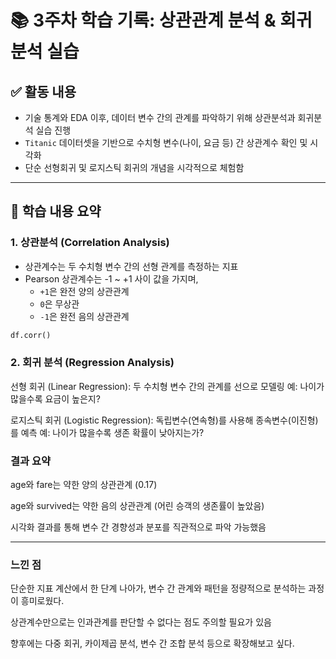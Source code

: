 # 📚 3주차 학습 기록: 상관관계 분석 & 회귀 분석 실습

## ✅ 활동 내용

- 기술 통계와 EDA 이후, 데이터 변수 간의 관계를 파악하기 위해 상관분석과 회귀분석 실습 진행
- `Titanic` 데이터셋을 기반으로 수치형 변수(나이, 요금 등) 간 상관계수 확인 및 시각화
- 단순 선형회귀 및 로지스틱 회귀의 개념을 시각적으로 체험함

---

## 📌 학습 내용 요약

### 1. 상관분석 (Correlation Analysis)
- 상관계수는 두 수치형 변수 간의 선형 관계를 측정하는 지표
- Pearson 상관계수는 -1 ~ +1 사이 값을 가지며,  
  - `+1`은 완전 양의 상관관계  
  - `0`은 무상관  
  - `-1`은 완전 음의 상관관계

```python
df.corr()
```

### 2. 회귀 분석 (Regression Analysis)
선형 회귀 (Linear Regression): 두 수치형 변수 간의 관계를 선으로 모델링
예: 나이가 많을수록 요금이 높은지?

로지스틱 회귀 (Logistic Regression): 독립변수(연속형)를 사용해 종속변수(이진형)를 예측
예: 나이가 많을수록 생존 확률이 낮아지는가?

### 결과 요약
age와 fare는 약한 양의 상관관계 (0.17)

age와 survived는 약한 음의 상관관계 (어린 승객의 생존률이 높았음)

시각화 결과를 통해 변수 간 경향성과 분포를 직관적으로 파악 가능했음

---

### 느낀 점
단순한 지표 계산에서 한 단계 나아가, 변수 간 관계와 패턴을 정량적으로 분석하는 과정이 흥미로웠다.

상관계수만으로는 인과관계를 판단할 수 없다는 점도 주의할 필요가 있음

향후에는 다중 회귀, 카이제곱 분석, 변수 간 조합 분석 등으로 확장해보고 싶다.
